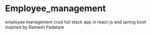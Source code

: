 # Employee_management
employee management crud full stack app in react-js and spring boot inspired by Ramesh Fadatare

